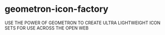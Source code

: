 # geometron-icon-factory
USE THE POWER OF GEOMETRON TO CREATE ULTRA LIGHTWEIGHT ICON SETS FOR USE ACROSS THE OPEN WEB

